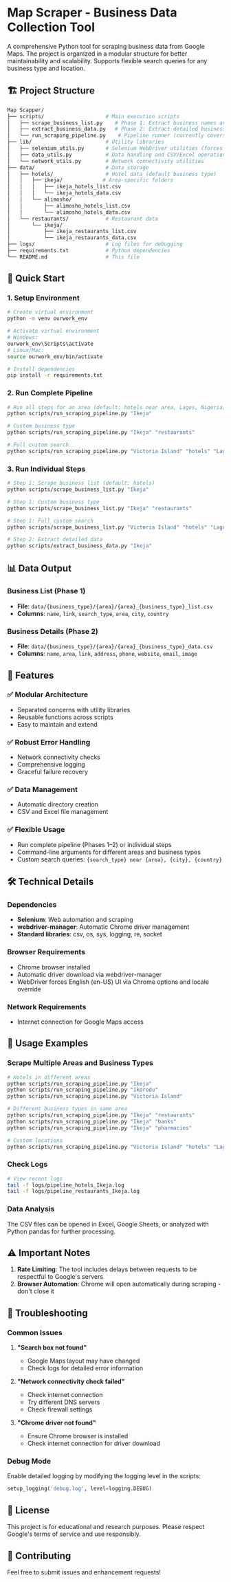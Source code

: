 # Map Scraper - Business Data Collection Tool

A comprehensive Python tool for scraping business data from Google Maps. The project is organized in a modular structure for better maintainability and scalability. Supports flexible search queries for any business type and location.

## 🏗️ Project Structure

```bash
Map Scapper/
├── scripts/                    # Main execution scripts
│   ├── scrape_business_list.py    # Phase 1: Extract business names and links
│   ├── extract_business_data.py   # Phase 2: Extract detailed business information
│   └── run_scraping_pipeline.py    # Pipeline runner (currently covers Phases 1–2)
├── lib/                        # Utility libraries
│   ├── selenium_utils.py       # Selenium WebDriver utilities (forces English UI)
│   ├── data_utils.py           # Data handling and CSV/Excel operations
│   └── network_utils.py        # Network connectivity utilities
├── data/                       # Data storage
│   ├── hotels/                 # Hotel data (default business type)
│   │   ├── ikeja/             # Area-specific folders
│   │   │   ├── ikeja_hotels_list.csv
│   │   │   └── ikeja_hotels_data.csv
│   │   └── alimosho/
│   │       ├── alimosho_hotels_list.csv
│   │       └── alimosho_hotels_data.csv
│   └── restaurants/            # Restaurant data
│       └── ikeja/
│           ├── ikeja_restaurants_list.csv
│           └── ikeja_restaurants_data.csv
├── logs/                       # Log files for debugging
├── requirements.txt            # Python dependencies
└── README.md                   # This file
```

## 🚀 Quick Start

### 1. Setup Environment

```bash
# Create virtual environment
python -m venv ourwork_env

# Activate virtual environment
# Windows:
ourwork_env\Scripts\activate
# Linux/Mac:
source ourwork_env/bin/activate

# Install dependencies
pip install -r requirements.txt
```

### 2. Run Complete Pipeline

```bash
# Run all steps for an area (default: hotels near area, Lagos, Nigeria)
python scripts/run_scraping_pipeline.py "Ikeja"

# Custom business type
python scripts/run_scraping_pipeline.py "Ikeja" "restaurants"

# Full custom search
python scripts/run_scraping_pipeline.py "Victoria Island" "hotels" "Lagos" "Nigeria"
```

### 3. Run Individual Steps

```bash
# Step 1: Scrape business list (default: hotels)
python scripts/scrape_business_list.py "Ikeja"

# Step 1: Custom business type
python scripts/scrape_business_list.py "Ikeja" "restaurants"

# Step 1: Full custom search
python scripts/scrape_business_list.py "Victoria Island" "hotels" "Lagos" "Nigeria"

# Step 2: Extract detailed data
python scripts/extract_business_data.py "Ikeja"
```

## 📊 Data Output

### Business List (Phase 1)

- **File**: `data/{business_type}/{area}/{area}_{business_type}_list.csv`
- **Columns**: `name`, `link`, `search_type`, `area`, `city`, `country`

### Business Details (Phase 2)

- **File**: `data/{business_type}/{area}/{area}_{business_type}_data.csv`
- **Columns**: `name`, `area`, `link`, `address`, `phone`, `website`, `email`, `image`

<!-- WhatsApp verification phase has been removed from the codebase. -->

## 🔧 Features

### ✅ Modular Architecture

- Separated concerns with utility libraries
- Reusable functions across scripts
- Easy to maintain and extend

### ✅ Robust Error Handling

- Network connectivity checks
- Comprehensive logging
- Graceful failure recovery

### ✅ Data Management

- Automatic directory creation
- CSV and Excel file management

### ✅ Flexible Usage

- Run complete pipeline (Phases 1–2) or individual steps
- Command-line arguments for different areas and business types
- Custom search queries: `{search_type} near {area}, {city}, {country}`

## 🛠️ Technical Details

### Dependencies

- **Selenium**: Web automation and scraping
- **webdriver-manager**: Automatic Chrome driver management
- **Standard libraries**: csv, os, sys, logging, re, socket

### Browser Requirements

- Chrome browser installed
- Automatic driver download via webdriver-manager
- WebDriver forces English (en-US) UI via Chrome options and locale override

### Network Requirements

- Internet connection for Google Maps access

## 📝 Usage Examples

### Scrape Multiple Areas and Business Types

```bash
# Hotels in different areas
python scripts/run_scraping_pipeline.py "Ikeja"
python scripts/run_scraping_pipeline.py "Ikorodu"
python scripts/run_scraping_pipeline.py "Victoria Island"

# Different business types in same area
python scripts/run_scraping_pipeline.py "Ikeja" "restaurants"
python scripts/run_scraping_pipeline.py "Ikeja" "banks"
python scripts/run_scraping_pipeline.py "Ikeja" "pharmacies"

# Custom locations
python scripts/run_scraping_pipeline.py "Victoria Island" "hotels" "Lagos" "Nigeria"
```

### Check Logs

```bash
# View recent logs
tail -f logs/pipeline_hotels_Ikeja.log
tail -f logs/pipeline_restaurants_Ikeja.log
```

### Data Analysis

The CSV files can be opened in Excel, Google Sheets, or analyzed with Python pandas for further processing.

## ⚠️ Important Notes

1. **Rate Limiting**: The tool includes delays between requests to be respectful to Google's servers
2. **Browser Automation**: Chrome will open automatically during scraping - don't close it

## 🐛 Troubleshooting

### Common Issues

1. **"Search box not found"**

   - Google Maps layout may have changed
   - Check logs for detailed error information

2. **"Network connectivity check failed"**

   - Check internet connection
   - Try different DNS servers
   - Check firewall settings

3. **"Chrome driver not found"**
   - Ensure Chrome browser is installed
   - Check internet connection for driver download

### Debug Mode

Enable detailed logging by modifying the logging level in the scripts:

```python
setup_logging('debug.log', level=logging.DEBUG)
```

## 📄 License

This project is for educational and research purposes. Please respect Google's terms of service and use responsibly.

## 🤝 Contributing

Feel free to submit issues and enhancement requests!
